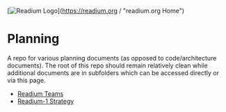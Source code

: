 [![Readium Logo](https://readium.org/assets/logos/readiumlogo_64.png)](https://readium.org / "readium.org Home")

# Planning

A repo for various planning documents (as opposed to code/architecture documents).  The root of this repo should remain relatively clean while additional documents are in subfolders which can be accessed directly or via this page.

- [Readium Teams](teams)
- [Readium-1 Strategy](r1-strategy)

 
